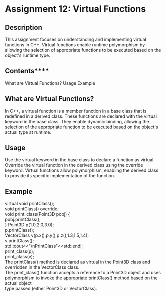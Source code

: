 # **Assignment 12: Virtual Functions**
## **Description**
This assignment focuses on understanding and implementing virtual functions in C++. Virtual functions enable runtime polymorphism by allowing the selection of appropriate functions to be executed based on the object's runtime type.

## **Contents******
What are Virtual Functions?
Usage
Example
## **What are Virtual Functions?**
In C++, a virtual function is a member function in a base class that is redefined in a derived class. These functions are declared with the virtual keyword in the base class. They enable dynamic binding, allowing the selection of the appropriate function to be executed based on the object's actual type at runtime.

## **Usage**
Use the virtual keyword in the base class to declare a function as virtual.
Override the virtual function in the derived class using the override keyword.
Virtual functions allow polymorphism, enabling the derived class to provide its specific implementation of the function.

## **Example**
virtual void printClass();<br>
void printClass() override;<br>
void print_class(Point3D pobj) {<br>
    pobj.printClass();<br>
}
 Point3D p(1.0,2.0,3.0);<br>
 p.printClass();<br>
 VectorClass v(p.x(),p.y(),p.z(),1.3,1.5,1.4);<br>
 v.printClass();<br>
 std::cout<<"\nPrintClass"<<std::endl;<br>
 print_class(p);<br>
 print_class(v);<br>
The printClass() method is declared as virtual in the Point3D class and overridden in the VectorClass class.<br>
The print_class() function accepts a reference to a Point3D object and uses polymorphism to invoke the appropriate printClass() method based on the actual object <br>type passed (either Point3D or VectorClass).<br>
